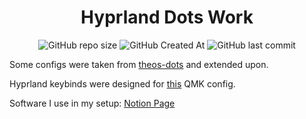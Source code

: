 <h1 align="center">Hyprland Dots Work</h1>

<div align="center">
    
![GitHub repo size](https://img.shields.io/github/repo-size/mitTheos/hypr-dots-work?style=for-the-badge&color=%230f224d)
![GitHub Created At](https://img.shields.io/github/created-at/mitTheos/hypr-dots-work?style=for-the-badge&color=%23ffffff)
![GitHub last commit](https://img.shields.io/github/last-commit/mitTheos/hypr-dots-work?style=for-the-badge&color=%239ba5bd)

</div>

Some configs were taken from [theos-dots](https://github.com/mitTheos/theos-dots) and extended upon.

Hyprland keybinds were designed for [this](https://github.com/mitTheos/qmk_firmware_theos/tree/dev) QMK config.

Software I use in my setup: [Notion Page](https://www.notion.so/Linux-setup-Arch-Hyprland-208225d1830980e3b884dad90d9c6f8c)
